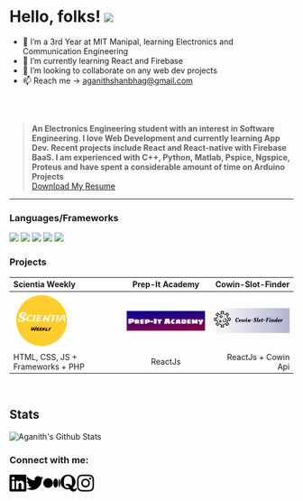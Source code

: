 # Hello, folks! <img src="https://raw.githubusercontent.com/MartinHeinz/MartinHeinz/master/wave.gif" width="30px">

- 👀 I’m a 3rd Year at MIT Manipal, learning Electronics and Communication Engineering
- 🌱 I’m currently learning React  and Firebase
- 💞️ I’m looking to collaborate on any web dev projects
- 📫 Reach me -> aganithshanbhag@gmail.com 

<br/>
<br/>

> **An Electronics Engineering student with an interest in
Software Engineering. I love Web Development and
currently learning App Dev. Recent projects include
React and React-native with Firebase BaaS. I am
experienced with C++, Python, Matlab, Pspice, Ngspice,
Proteus and have spent a considerable amount of time
on Arduino Projects**<br/><a id="raw-url" href="AganithShanbhag_EC.pdf">Download My Resume</a>

<hr/>


### Languages/Frameworks

![](https://img.shields.io/badge/C-informational?style=flat&logo=<LOGO_NAME>&logoColor=white&color=639af2) 
![](https://img.shields.io/badge/C++-informational?style=flat&logo=<LOGO_NAME>&logoColor=white&color=0846a8) 
![](https://img.shields.io/badge/Py3-informational?style=flat&logo=<LOGO_NAME>&logoColor=blue&color=795909)
![](https://img.shields.io/badge/<HTML/>-CSS_JS_Bootstrap-informational?style=flat&logo=<LOGO_NAME>&logoColor=white&color=792509)
![](https://img.shields.io/badge/ReactJs-informational?style=flat&logo=<LOGO_NAME>&logoColor=white&color=39a6e6)


### Projects

| Scientia Weekly | Prep-It Academy | Cowin-Slot-Finder |
|:-----|:------:|------:|
| [<img align="left" alt="Scientia Weekly" width="100px" margin="5px"  src="scientiaweekly1.png"/>][SWeekly] |[<img align="left" alt="Scientia Weekly" width="180px" margin="5px"  src="Screenshot (667).png"/>][Prep-It]  |[<img align="left" alt="Scientia Weekly" width="180px" margin="5px"  src="Cowin-slot-finder.png"/>][Cowin]|
| HTML, CSS, JS + Frameworks + PHP|  ReactJs | ReactJs + Cowin Api |

<br/>

## Stats

![Aganith's Github Stats](https://github-readme-stats.vercel.app/api?username=aganithshanbhag&theme=dark&show_icons=true)



### Connect with me:

[<img align="left" alt="aganith linkedin" width="30px" margin="10px" src="./linkedin.svg"/>][linkedin] 
[<img align="left" alt="aganith twitter" width="30px" margin="10px"  src="./twitter.svg"/>][twitter] 
[<img align="left" alt="aganith medium" width="30px" margin="10px"  src="./medium.svg"/>][medium] 
[<img align="left" alt="aganith quora" width="30px" margin="10px"  src="./quora.svg"/>][quora] 
[<img align="left" alt="aganith instagram" width="30px" margin="10px"  src="./instagram.svg"/>][insta]

<br/>
<br/>



[linkedin]: https://www.linkedin.com/in/aganith-shanbhag-403837184/
[insta]: https://www.instagram.com/aganithshanbhag/
[quora]: https://www.quora.com/profile/Aganith-Shanbhag
[twitter]: https://twitter.com/Aganith_
[medium]: https://medium.com/@aganithshanbhag
[SWeekly]:https://www.scientiaweekly.com/?i=1

[Cowin]:https://cowin-slot-finder.netlify.app/
[Prep-It]:https://609f66b8dd9541770d573b75--prep-it-academy.netlify.app/



<!---
AganithShanbhag/AganithShanbhag is a ✨ special ✨ repository because its `README.md` (this file) appears on your GitHub profile.
You can click the Preview link to take a look at your changes.
--->

